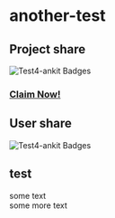 # another-test

## Project share 

 ![Test4-ankit Badges](https://beta.aviyel.com/assets/uploads/rewards/share/project/1937/512/share.png)
 ### **[Claim Now!](https://beta.aviyel.com/projects/1937/test4-ankit/rewards)**


## User share
![Test4-ankit Badges](https://beta.aviyel.com/assets/uploads/rewards/share/user/1699/1937/share.png)

## test
some text    
some more text
